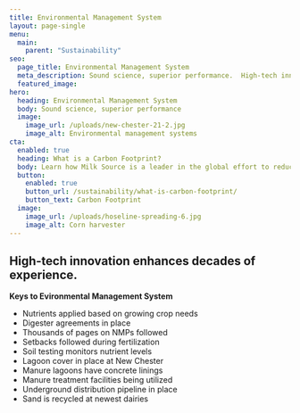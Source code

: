 ```yaml
---
title: Environmental Management System
layout: page-single
menu:
  main:
    parent: "Sustainability"
seo:
  page_title: Environmental Management System
  meta_description: Sound science, superior performance.  High-tech innovation enhances decades of experience.
  featured_image:
hero:
  heading: Environmental Management System
  body: Sound science, superior performance
  image:
    image_url: /uploads/new-chester-21-2.jpg
    image_alt: Environmental management systems
cta:
  enabled: true
  heading: What is a Carbon Footprint?
  body: Learn how Milk Source is a leader in the global effort to reduce emissions.
  button:
    enabled: true
    button_url: /sustainability/what-is-carbon-footprint/
    button_text: Carbon Footprint
  image:
    image_url: /uploads/hoseline-spreading-6.jpg
    image_alt: Corn harvester
---
```


## High-tech innovation enhances decades of experience.

**Keys to Evironmental Management System**

* Nutrients applied based on growing crop needs
* Digester agreements in place
* Thousands of pages on NMPs followed
* Setbacks followed during fertilization 
* Soil testing monitors nutrient levels
* Lagoon cover in place at New Chester
* Manure lagoons have concrete linings
* Manure treatment facilities being utilized
* Underground distribution pipeline in place
* Sand is recycled at newest dairies 